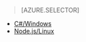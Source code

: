 > [AZURE.SELECTOR]
- [C#/Windows](../articles/iot-hub/iot-hub-device-management-get-started.md)
- [Node.js/Linux](../articles/iot-hub/iot-hub-device-management-get-started-node.md)



<!--HONumber=Aug16_HO4-->


